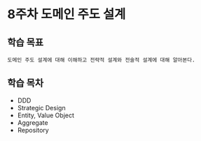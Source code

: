 # 8주차 도메인 주도 설계

## 학습 목표
```
도메인 주도 설계에 대해 이해하고 전략적 설계와 전술적 설계에 대해 알아본다.
```

## 학습 목차
- DDD
- Strategic Design
- Entity, Value Object
- Aggregate
- Repository

 